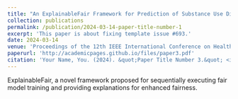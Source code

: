 ```yaml
---
title: "An ExplainableFair Framework for Prediction of Substance Use Disorder Treatment Completion"
collection: publications
permalink: /publication/2024-03-14-paper-title-number-1
excerpt: 'This paper is about fixing template issue #693.'
date: 2024-03-14
venue: 'Proceedings of the 12th IEEE International Conference on Health Informatics (IEEE ICHI'24)'
paperurl: 'http://academicpages.github.io/files/paper3.pdf'
citation: 'Your Name, You. (2024). &quot;Paper Title Number 3.&quot; <i>GitHub Journal of Bugs</i>. 1(3).'
---
```


ExplainableFair, a novel framework proposed for sequentially executing fair model training and providing explanations for enhanced fairness.
